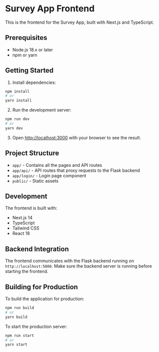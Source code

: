 # Survey App Frontend

This is the frontend for the Survey App, built with Next.js and TypeScript.

## Prerequisites

- Node.js 18.x or later
- npm or yarn

## Getting Started

1. Install dependencies:
```bash
npm install
# or
yarn install
```

2. Run the development server:
```bash
npm run dev
# or
yarn dev
```

3. Open [http://localhost:3000](http://localhost:3000) with your browser to see the result.

## Project Structure

- `app/` - Contains all the pages and API routes
- `app/api/` - API routes that proxy requests to the Flask backend
- `app/login/` - Login page component
- `public/` - Static assets

## Development

The frontend is built with:
- Next.js 14
- TypeScript
- Tailwind CSS
- React 18

## Backend Integration

The frontend communicates with the Flask backend running on `http://localhost:5000`. Make sure the backend server is running before starting the frontend.

## Building for Production

To build the application for production:

```bash
npm run build
# or
yarn build
```

To start the production server:

```bash
npm run start
# or
yarn start
``` 